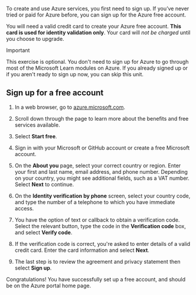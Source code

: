 To create and use Azure services, you first need to sign up. If you’ve never tried or paid for Azure before, you can sign up for the Azure free account. 

You will need a valid credit card to create your Azure free account. **This card is used for identity validation only**. Your card will _not be charged_ until you choose to upgrade.

> [!IMPORTANT]
> This exercise is optional. You don't need to sign up for Azure to go through most of the Microsoft Learn modules on Azure. If you already signed up or if you aren't ready to sign up now, you can skip this unit.

## Sign up for a free account

1. In a web browser, go to [azure.microsoft.com](https://azure.microsoft.com/free?azure-portal=true).

1. Scroll down through the page to learn more about the benefits and free services available.

1. Select **Start free**.
1. Sign in with your Microsoft or GitHub account or create a free Microsoft account.

1. On the **About you** page, select your correct country or region. Enter your first and last name, email address, and phone number. Depending on your country, you might see additional fields, such as a VAT number. Select **Next** to continue.

1. On the **Identity verification by phone** screen, select your country code, and type the number of a telephone to which you have immediate access.

1. You have the option of text or callback to obtain a verification code. Select the relevant button, type the code in the **Verification code** box, and select **Verify code**.

1. If the verification code is correct, you're asked to enter details of a valid credit card. Enter the card information and select **Next**.

1. The last step is to review the agreement and privacy statement then select **Sign up**.

Congratulations! You have successfully set up a free account, and should be on the Azure portal home page.
